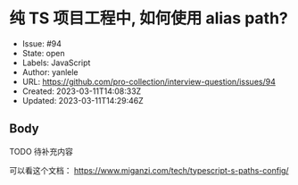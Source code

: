 # 纯 TS 项目工程中, 如何使用 alias path?

- Issue: #94
- State: open
- Labels: JavaScript
- Author: yanlele
- URL: https://github.com/pro-collection/interview-question/issues/94
- Created: 2023-03-11T14:08:33Z
- Updated: 2023-03-11T14:29:46Z

## Body

TODO 待补充内容

可以看这个文档： https://www.miganzi.com/tech/typescript-s-paths-config/

